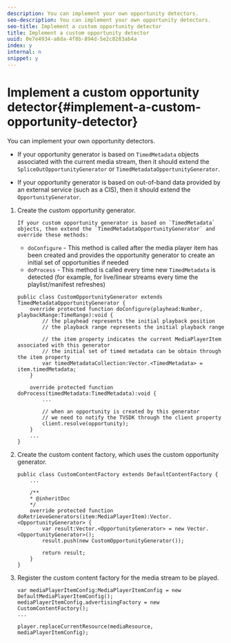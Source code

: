 ```yaml
---
description: You can implement your own opportunity detectors.
seo-description: You can implement your own opportunity detectors.
seo-title: Implement a custom opportunity detector
title: Implement a custom opportunity detector
uuid: 0e7e4934-a8da-4f8b-894d-5e2c8283ab4a
index: y
internal: n
snippet: y
---
```


# Implement a custom opportunity detector{#implement-a-custom-opportunity-detector}

You can implement your own opportunity detectors.

* If your opportunity generator is based on `TimedMetadata` objects associated with the current media stream, then it should extend the `SpliceOutOpportunityGenerator` or `TimedMetadataOpportunityGenerator`. 

* If your opportunity generator is based on out-of-band data provided by an external service (such as a CIS), then it should extend the `OpportunityGenerator`.

1. Create the custom opportunity generator.

       If your custom opportunity generator is based on `TimedMetadata` objects, then extend the `TimedMetadataOpportunityGenerator` and override these methods:

    * `doConfigure` - This method is called after the media player item has been created and provides the opportunity generator to create an initial set of opportunities if needed 
    * `doProcess` - This method is called every time new `TimedMetadata` is detected (for example, for live/linear streams every time the playlist/manifest refreshes)

   ```
   public class CustomOpportunityGenerator extends TimedMetadataOpportunityGenerator { 
       override protected function doConfigure(playhead:Number, playbackRange:TimeRange):void { 
           // the playhead represents the initial playback position 
           // the playback range represents the initial playback range 
             
           // the item property indicates the current MediaPlayerItem associated with this generator 
           // the initial set of timed metadata can be obtain through the item property 
           var timedMetadataCollection:Vector.<TimedMetadata> = item.timedMetadata; 
       } 
     
       override protected function doProcess(timedMetadata:TimedMetadata):void { 
           ... 
             
           // when an opportunity is created by this generator 
           // we need to notify the TVSDK through the client property 
           client.resolve(opportunity); 
       }  
       ... 
   }
   ```

1. Create the custom content factory, which uses the custom opportunity generator.

   ```
   public class CustomContentFactory extends DefaultContentFactory { 
       ... 
     
       /** 
       * @inheritDoc 
       */ 
       override protected function doRetrieveGenerators(item:MediaPlayerItem):Vector.<OpportunityGenerator> { 
           var result:Vector.<OpportunityGenerator> = new Vector.<OpportunityGenerator>(); 
           result.push(new CustomOpportunityGenerator()); 
             
           return result; 
       } 
   }
   ```

1. Register the custom content factory for the media stream to be played.

   ```
   var mediaPlayerItemConfig:MediaPlayerItemConfig = new DefaultMediaPlayerItemConfig(); 
   mediaPlayerItemConfig.advertisingFactory = new CustomContentFactory(); 
   ... 
     
   player.replaceCurrentResource(mediaResource, mediaPlayerItemConfig);
   ```

